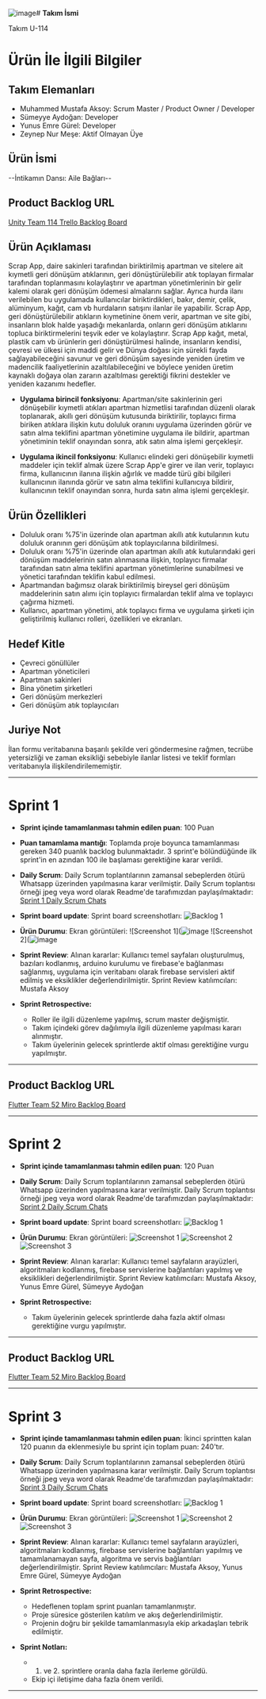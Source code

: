 ![image](https://github.com/zehrayrtsi/U-114/assets/120044477/dea3522b-938c-4049-bcf1-fda36481a46d)# **Takım İsmi**

Takım U-114

# Ürün İle İlgili Bilgiler

## Takım Elemanları
- Muhammed Mustafa Aksoy: Scrum Master / Product Owner / Developer
- Sümeyye Aydoğan: Developer
- Yunus Emre Gürel: Developer
- Zeynep Nur Meşe: Aktif Olmayan Üye

## Ürün İsmi

--İntikamın Dansı: Aile Bağları--

## Product Backlog URL

[Unity Team 114 Trello Backlog Board](https://miro.com/app/board/uXjVO4kRs2w=/)

## Ürün Açıklaması

Scrap App, daire sakinleri tarafından biriktirilmiş apartman ve sitelere ait kıymetli geri dönüşüm atıklarının, geri dönüştürülebilir atık toplayan firmalar tarafından toplanmasını kolaylaştırır ve apartman yönetimlerinin bir gelir kalemi olarak geri dönüşüm ödemesi almalarını sağlar. Ayrıca hurda ilanı verilebilen bu uygulamada kullanıcılar biriktirdikleri, bakır, demir, çelik, alüminyum, kağıt, cam vb hurdaların satışını ilanlar ile yapabilir. Scrap App, geri dönüştürülebilir atıkların kıymetinine önem verir, apartman ve site gibi, insanların blok halde yaşadığı mekanlarda, onların geri dönüşüm atıklarını topluca biriktirmelerini teşvik eder ve kolaylaştırır. Scrap App kağıt, metal, plastik cam vb ürünlerin geri dönüştürülmesi halinde, insanların kendisi, çevresi ve ülkesi için maddi gelir ve Dünya doğası için sürekli fayda sağlayabileceğini savunur ve geri dönüşüm sayesinde yeniden üretim ve madencilik faaliyetlerinin azaltılabileceğini ve böylece yeniden üretim kaynaklı doğaya olan zararın azaltılması gerektiği fikrini destekler ve yeniden kazanımı hedefler.


- **Uygulama birincil fonksiyonu**: Apartman/site sakinlerinin geri dönüşebilir kıymetli atıkları apartman hizmetlisi tarafından düzenli olarak toplanarak, akıllı geri dönüşüm kutusunda biriktirilir, toplayıcı firma biriken atıklara ilişkin kutu doluluk oranını uygulama üzerinden görür ve satın alma teklifini apartman yönetimine uygulama ile bildirir, apartman yönetiminin teklif onayından sonra, atık satın alma işlemi gerçekleşir.

- **Uygulama ikincil fonksiyonu**: Kullanıcı elindeki geri dönüşebilir kıymetli maddeler için teklif almak üzere Scrap App'e girer ve ilan verir, toplayıcı firma, kullanıcının ilanına ilişkin ağırlık ve madde türü gibi bilgileri kullanıcının ilanında görür ve satın alma teklifini kullanıcıya bildirir, kullanıcının teklif onayından sonra, hurda satın alma işlemi gerçekleşir.

## Ürün Özellikleri

- Doluluk oranı %75'in üzerinde olan apartman akıllı atık kutularının kutu doluluk oranının geri dönüşüm atık toplayıcılarına bildirilmesi.
- Doluluk oranı %75'in üzerinde olan apartman akıllı atık kutularındaki geri dönüşüm maddelerinin satın alınmasına ilişkin, toplayıcı firmalar tarafından satın alma teklifini apartman yönetimlerine sunabilmesi ve yönetici tarafından teklifin kabul edilmesi.
- Apartmandan bağımsız olarak biriktirilmiş bireysel geri dönüşüm maddelerinin satın alımı için toplayıcı firmalardan teklif alma ve toplayıcı çağırma hizmeti.
- Kullanıcı, apartman yönetimi, atık toplayıcı firma ve uygulama şirketi için geliştirilmiş kullanıcı rolleri, özellikleri ve ekranları.

## Hedef Kitle

- Çevreci gönüllüler
- Apartman yöneticileri
- Apartman sakinleri
- Bina yönetim şirketleri 
- Geri dönüşüm merkezleri
- Geri dönüşüm atık toplayıcıları

## Juriye Not

İlan formu veritabanına başarılı şekilde veri göndermesine rağmen, tecrübe yetersizliği ve zaman eksikliği sebebiyle ilanlar listesi ve teklif formları veritabanıyla ilişkilendirilememiştir.


---

# Sprint 1

- **Sprint içinde tamamlanması tahmin edilen puan**: 100 Puan


- **Puan tamamlama mantığı**: Toplamda proje boyunca tamamlanması gereken 340 puanlık backlog bulunmaktadır. 3 sprint'e bölündüğünde ilk sprint'in en azından 100 ile başlaması gerektiğine karar verildi.


- **Daily Scrum**: Daily Scrum toplantılarının zamansal sebeplerden ötürü Whatsapp üzerinden yapılmasına karar verilmiştir. Daily Scrum toplantısı örneği jpeg veya word olarak Readme'de tarafımızdan paylaşılmaktadır: [Sprint 1 Daily Scrum Chats](https://drive.google.com/file/d/1x1EDJDZGMr75BrfVw479L9FCZrpWoxAR/view?usp=sharing)

- **Sprint board update**: Sprint board screenshotları: 
![Backlog 1](https://raw.githubusercontent.com/OyunveUygulamaAkademisi/Bootcamp2022Example/main/ProjectManagement/Sprint1Documents/backlog1.png) 


- **Ürün Durumu**: Ekran görüntüleri:
  ![Screenshot 1](![image](https://github.com/zehrayrtsi/U-114/assets/120044477/427937e6-bb27-42da-89ac-eae84ca8c877)
  ![Screenshot 2](![image](https://github.com/zehrayrtsi/U-114/assets/120044477/443c0014-11e3-4499-93ac-d7ee1ed8cad5)
  
- **Sprint Review**: 
Alınan kararlar: Kullanıcı temel sayfaları oluşturulmuş, bazıları kodlanmış, arduino kurulumu ve firebase'e bağlanması sağlanmış, uygulama için veritabanı olarak firebase servisleri aktif edilmiş ve eksiklikler değerlendirilmiştir. Sprint Review katılımcıları: Mustafa Aksoy

- **Sprint Retrospective:**
  - Roller ile ilgili düzenleme yapılmış, scrum master değişmiştir.
  - Takım içindeki görev dağılımıyla ilgili düzenleme yapılması kararı alınmıştır.
  - Takım üyelerinin gelecek sprintlerde aktif olması gerektiğine vurgu yapılmıştır.
 


---

## Product Backlog URL

[Flutter Team 52 Miro Backlog Board](https://miro.com/app/board/uXjVO4kRs2w=/)

---

# Sprint 2

- **Sprint içinde tamamlanması tahmin edilen puan**: 120 Puan

- **Daily Scrum**: Daily Scrum toplantılarının zamansal sebeplerden ötürü Whatsapp üzerinden yapılmasına karar verilmiştir. Daily Scrum toplantısı örneği jpeg veya word olarak Readme'de tarafımızdan paylaşılmaktadır: [Sprint 2 Daily Scrum Chats](https://drive.google.com/file/d/1_tcEGSEocHF-J1_zxY36851Co9Hxa6V_/view?usp=sharing)

- **Sprint board update**: Sprint board screenshotları: 
![Backlog 1](https://github.com/OyunveUygulamaAkademisi/Bootcamp2022Example/blob/main/ProjectManagement/Sprint2Documents/2022-05-22%2019_25_30-Window.png) 


- **Ürün Durumu**: Ekran görüntüleri:
  ![Screenshot 1](https://github.com/OyunveUygulamaAkademisi/Bootcamp2022Example/blob/main/ProjectManagement/Sprint2Documents/1.jpeg)
  ![Screenshot 2](https://github.com/OyunveUygulamaAkademisi/Bootcamp2022Example/blob/main/ProjectManagement/Sprint2Documents/2.jpeg)
  ![Screenshot 3](https://github.com/OyunveUygulamaAkademisi/Bootcamp2022Example/blob/main/ProjectManagement/Sprint2Documents/3.jpeg)
- **Sprint Review**: 
Alınan kararlar: Kullanıcı temel sayfaların arayüzleri, algoritmaları kodlanmış, firebase servislerine bağlantıları yapılmış ve eksiklikleri değerlendirilmiştir. 
Sprint Review katılımcıları: Mustafa Aksoy, Yunus Emre Gürel, Sümeyye Aydoğan 

- **Sprint Retrospective:**

  - Takım üyelerinin gelecek sprintlerde daha fazla aktif olması gerektiğine vurgu yapılmıştır.


---

## Product Backlog URL

[Flutter Team 52 Miro Backlog Board](https://miro.com/app/board/uXjVO4kRs2w=/)

---

# Sprint 3

- **Sprint içinde tamamlanması tahmin edilen puan**: İkinci sprintten kalan 120 puanın da eklenmesiyle bu sprint için toplam puan: 240'tır.


- **Daily Scrum**: Daily Scrum toplantılarının zamansal sebeplerden ötürü Whatsapp üzerinden yapılmasına karar verilmiştir. Daily Scrum toplantısı örneği jpeg veya word olarak Readme'de tarafımızdan paylaşılmaktadır: [Sprint 3 Daily Scrum Chats](https://github.com/OyunveUygulamaAkademisi/Bootcamp2022Example/blob/main/ProjectManagement/Sprint3Documents/DailyScrumMeetingNotesSprint3.docx?raw=true)

- **Sprint board update**: Sprint board screenshotları: 
![Backlog 1](https://github.com/OyunveUygulamaAkademisi/Bootcamp2022Example/blob/main/ProjectManagement/Sprint3Documents/2022-06-06%2000_19_38-Clipboard.png) 


- **Ürün Durumu**: Ekran görüntüleri:
  ![Screenshot 1](https://github.com/OyunveUygulamaAkademisi/Bootcamp2022Example/blob/main/ProjectManagement/Sprint3Documents/1.png)
  ![Screenshot 2](https://github.com/OyunveUygulamaAkademisi/Bootcamp2022Example/blob/main/ProjectManagement/Sprint3Documents/2.png)
  ![Screenshot 3](https://github.com/OyunveUygulamaAkademisi/Bootcamp2022Example/blob/main/ProjectManagement/Sprint3Documents/3.png)


- **Sprint Review**: 
Alınan kararlar: Kullanıcı temel sayfaların arayüzleri, algoritmaları kodlanmış, firebase servislerine bağlantıları yapılmış ve tamamlanamayan sayfa, algoritma ve servis bağlantıları değerlendirilmiştir. 
Sprint Review katılımcıları: Mustafa Aksoy, Yunus Emre Gürel, Sümeyye Aydoğan 

- **Sprint Retrospective:**

  - Hedeflenen toplam sprint puanları tamamlanmıştır.
  - Proje süresice gösterilen katılım ve akış değerlendirilmiştir.
  - Projenin doğru bir şekilde tamamlanmasıyla ekip arkadaşları tebrik edilmiştir.

- **Sprint Notları:**
  - 1. ve 2. sprintlere oranla daha fazla ilerleme görüldü.
  - Ekip içi iletişime daha fazla önem verildi.
---
